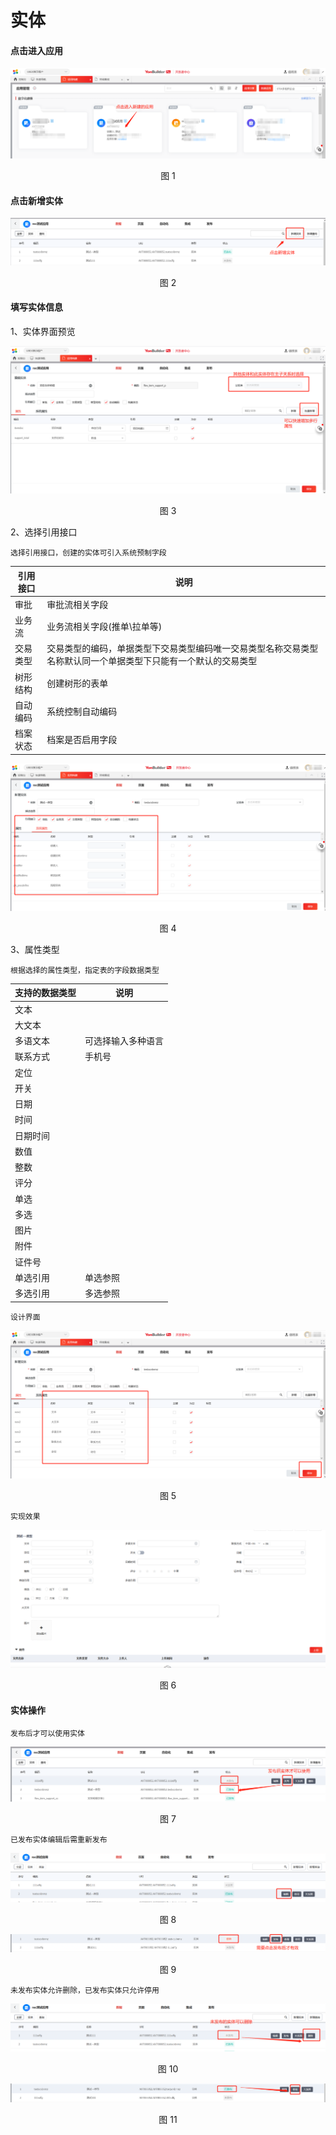 # 实体

#### 点击进入应用
<div align=center>
<img src="/articles/yonbuilder/3-/guide/2-/datamodeling/images/1.png"/>
</div>
<p align="center">图 1</p>

#### 点击新增实体
<div align=center>
<img src="/articles/yonbuilder/3-/guide/2-/datamodeling/images/2.png"/>
</div>
<p align="center">图 2</p>

#### 填写实体信息

1、实体界面预览
<div align=center>
<img src="/articles/yonbuilder/3-/guide/2-/datamodeling/images/3.png"/>
</div>
<p align="center">图 3</p>

2、选择引用接口
```
选择引用接口，创建的实体可引入系统预制字段
```
引用接口|说明
---|---
审批    |审批流相关字段
业务流  |业务流相关字段(推单\拉单等)
交易类型|交易类型的编码，单据类型下交易类型编码唯一交易类型名称交易类型名称默认同一个单据类型下只能有一个默认的交易类型
树形结构|创建树形的表单
自动编码|系统控制自动编码
档案状态|档案是否启用字段

<div align=center>
<img src="/articles/yonbuilder/3-/guide/2-/datamodeling/images/4.png"/>
</div>
<p align="center">图 4</p>

3、属性类型

```
根据选择的属性类型，指定表的字段数据类型
```
支持的数据类型|说明
---|---
文本|
大文本|
多语文本|可选择输入多种语言
联系方式|手机号
定位|
开关|
日期|
时间|
日期时间|
数值|
整数|
评分|
单选|
多选|
图片|
附件|
证件号|
单选引用|单选参照
多选引用|多选参照


```
设计界面
```
<div align=center>
<img src="/articles/yonbuilder/3-/guide/2-/datamodeling/images/5.png"/>
</div>
<p align="center">图 5</p>

```
实现效果
```

<div align=center>
<img src="/articles/yonbuilder/3-/guide/2-/datamodeling/images/6.png"/>
</div>
<p align="center">图 6</p>

#### 实体操作

```
发布后才可以使用实体
```
<div align=center>
<img src="/articles/yonbuilder/3-/guide/2-/datamodeling/images/7.png"/>
</div>
<p align="center">图 7</p>

```
已发布实体编辑后需重新发布
```

<div align=center>
<img src="/articles/yonbuilder/3-/guide/2-/datamodeling/images/8.png"/>
</div>
<p align="center">图 8</p>
<div align=center>
<img src="/articles/yonbuilder/3-/guide/2-/datamodeling/images/9.png"/>
</div>
<p align="center">图 9</p>

```
未发布实体允许删除，已发布实体只允许停用
```

<div align=center>
<img src="/articles/yonbuilder/3-/guide/2-/datamodeling/images/10.png"/>
</div>
<p align="center">图 10</p>
<div align=center>
<img src="/articles/yonbuilder/3-/guide/2-/datamodeling/images/11.png"/>
</div>
<p align="center">图 11</p>